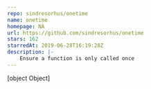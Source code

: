 ```yaml
---
repo: sindresorhus/onetime
name: onetime
homepage: NA
url: https://github.com/sindresorhus/onetime
stars: 162
starredAt: 2019-06-28T16:19:28Z
description: |-
    Ensure a function is only called once
---
```


[object Object]
